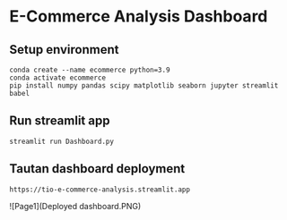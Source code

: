 # E-Commerce Analysis Dashboard

## Setup environment
```
conda create --name ecommerce python=3.9
conda activate ecommerce
pip install numpy pandas scipy matplotlib seaborn jupyter streamlit babel
```

## Run streamlit app
```
streamlit run Dashboard.py
```

## Tautan dashboard deployment
```
https://tio-e-commerce-analysis.streamlit.app
```
![Page1](Deployed dashboard.PNG)
